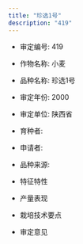 ```yaml
---
title: "珍选1号"
description: "419"
---
```

* 审定编号:  419

*  作物名称:  小麦

*  品种名称:  珍选1号

*  审定年份:  2000

*  审定单位:  陕西省

* 育种者:  

*  申请者:  

*  品种来源:  

*  特征特性


*  产量表现


*  栽培技术要点


*  审定意见

